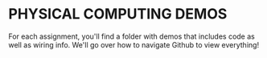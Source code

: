# PHYSICAL COMPUTING DEMOS

For each assignment, you'll find a folder with demos that includes code as well as wiring info. We'll go over how to navigate Github to view everything!

